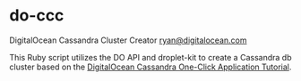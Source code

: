 # do-ccc
DigitalOcean Cassandra Cluster Creator
ryan@digitalocean.com

This Ruby script utilizes the DO API and droplet-kit to create a Cassandra db cluster based on the [DigitalOcean Cassandra One-Click Application Tutorial](https://www.digitalocean.com/community/tutorials/how-to-use-the-apache-cassandra-one-click-application-image).

